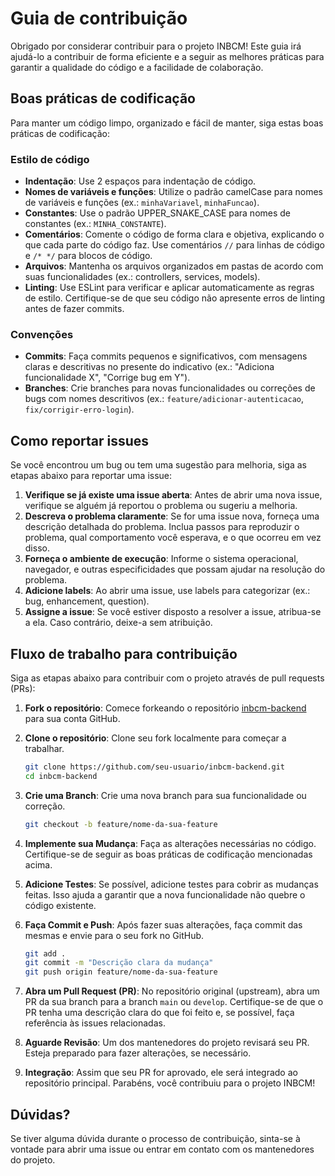 
# Guia de contribuição

Obrigado por considerar contribuir para o projeto INBCM! Este guia irá ajudá-lo a contribuir de forma eficiente e a seguir as melhores práticas para garantir a qualidade do código e a facilidade de colaboração.

## Boas práticas de codificação

Para manter um código limpo, organizado e fácil de manter, siga estas boas práticas de codificação:

### Estilo de código
- **Indentação**: Use 2 espaços para indentação de código.
- **Nomes de variáveis e funções**: Utilize o padrão camelCase para nomes de variáveis e funções (ex.: `minhaVariavel`, `minhaFuncao`).
- **Constantes**: Use o padrão UPPER_SNAKE_CASE para nomes de constantes (ex.: `MINHA_CONSTANTE`).
- **Comentários**: Comente o código de forma clara e objetiva, explicando o que cada parte do código faz. Use comentários `//` para linhas de código e `/* */` para blocos de código.
- **Arquivos**: Mantenha os arquivos organizados em pastas de acordo com suas funcionalidades (ex.: controllers, services, models).
- **Linting**: Use ESLint para verificar e aplicar automaticamente as regras de estilo. Certifique-se de que seu código não apresente erros de linting antes de fazer commits.

### Convenções
- **Commits**: Faça commits pequenos e significativos, com mensagens claras e descritivas no presente do indicativo (ex.: "Adiciona funcionalidade X", "Corrige bug em Y").
- **Branches**: Crie branches para novas funcionalidades ou correções de bugs com nomes descritivos (ex.: `feature/adicionar-autenticacao`, `fix/corrigir-erro-login`).

## Como reportar issues

Se você encontrou um bug ou tem uma sugestão para melhoria, siga as etapas abaixo para reportar uma issue:

1. **Verifique se já existe uma issue aberta**: Antes de abrir uma nova issue, verifique se alguém já reportou o problema ou sugeriu a melhoria.
2. **Descreva o problema claramente**: Se for uma issue nova, forneça uma descrição detalhada do problema. Inclua passos para reproduzir o problema, qual comportamento você esperava, e o que ocorreu em vez disso.
3. **Forneça o ambiente de execução**: Informe o sistema operacional, navegador, e outras especificidades que possam ajudar na resolução do problema.
4. **Adicione labels**: Ao abrir uma issue, use labels para categorizar (ex.: bug, enhancement, question).
5. **Assigne a issue**: Se você estiver disposto a resolver a issue, atribua-se a ela. Caso contrário, deixe-a sem atribuição.

## Fluxo de trabalho para contribuição

Siga as etapas abaixo para contribuir com o projeto através de pull requests (PRs):

1. **Fork o repositório**: Comece forkeando o repositório [inbcm-backend](https://github.com/Nocs-lab/inbcm-backend.git) para sua conta GitHub.
2. **Clone o repositório**: Clone seu fork localmente para começar a trabalhar.

   ```bash
   git clone https://github.com/seu-usuario/inbcm-backend.git
   cd inbcm-backend
   ```

3. **Crie uma Branch**: Crie uma nova branch para sua funcionalidade ou correção.

   ```bash
   git checkout -b feature/nome-da-sua-feature
   ```

4. **Implemente sua Mudança**: Faça as alterações necessárias no código. Certifique-se de seguir as boas práticas de codificação mencionadas acima.

5. **Adicione Testes**: Se possível, adicione testes para cobrir as mudanças feitas. Isso ajuda a garantir que a nova funcionalidade não quebre o código existente.

6. **Faça Commit e Push**: Após fazer suas alterações, faça commit das mesmas e envie para o seu fork no GitHub.

   ```bash
   git add .
   git commit -m "Descrição clara da mudança"
   git push origin feature/nome-da-sua-feature
   ```

7. **Abra um Pull Request (PR)**: No repositório original (upstream), abra um PR da sua branch para a branch `main` ou `develop`. Certifique-se de que o PR tenha uma descrição clara do que foi feito e, se possível, faça referência às issues relacionadas.

8. **Aguarde Revisão**: Um dos mantenedores do projeto revisará seu PR. Esteja preparado para fazer alterações, se necessário.

9. **Integração**: Assim que seu PR for aprovado, ele será integrado ao repositório principal. Parabéns, você contribuiu para o projeto INBCM!

## Dúvidas?

Se tiver alguma dúvida durante o processo de contribuição, sinta-se à vontade para abrir uma issue ou entrar em contato com os mantenedores do projeto.

